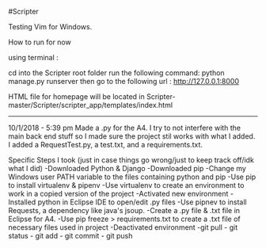 #Scripter 

Testing Vim for Windows.


How to run for now

using terminal :

cd into the Scripter root folder
run the following command: python manage.py runserver
then go to the following url : http://127.0.0.1:8000



HTML file for homepage will be located in Scripter-master/Scripter/scripter_app/templates/index.html

-----

10/1/2018 - 5:39 pm
Made a .py for the A4. I try to not interfere with the main back end stuff so
I made sure the project stil works with what I added. I added a RequestTest.py,
a test.txt, and a requirements.txt.

Specific Steps I took (just in case things go wrong/just to keep track off/idk what I did)
-Downloaded Python & Django
-Downloaded pip
-Change my Windows user PATH variable to the files containing python and pip
-Use pip to install virtualenv & pipenv
-Use virtualenv to create an environment to work in a copied version of the project
-Activated new environment
-Installed python in Eclipse IDE to open/edit .py files
-Use pipnev to install Requests, a dependency like java's jsoup.
-Create a .py file & .txt file in Eclipse for A4.
-Use pip freeze > requirements.txt to create a .txt file of necessary files used in project
-Deactivated environment
-git pull - git status - git add - git commit - git push